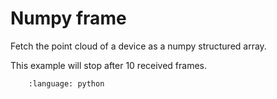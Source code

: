 # Numpy frame

Fetch the point cloud of a device as a numpy structured array.

This example will stop after 10 received frames.

```.. literalinclude:: numpy_frame.py
    :language: python
```
